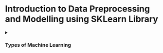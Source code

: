 # Introduction to Data Preprocessing and Modelling using SKLearn Library

<details>
	<summary><h3>Types of Machine Learning</h3></summary>
	<ol>
		<li><details>
			<summary><h4>Supervised Learning</h4></summary>
			<ul>
				<li>Classification Task</li>
				<li>Regression Task</li>
			</ul>
			<details>
			<summary><h5>Below Mentioned are the approaches to solve the classification and regression tasks:</h5></summary>
			<ul>
				<li><b>Distance Based Approach:</b> KNeighborsClassifier and KNeighborsRegressor</li>
				<li><b>Rule Based Approach:</b> DecisionTreeClassifier and DecisionTreeRegressor</li>
				<li><b>Probability Based Approach:</b> Naive Bayes for classification</li>
				<li><b>Boundary Based Approach:</b> LogisticRegression and SVC  for classification & LinearRegression for Regression</li>
				<li><b>Ensemble Based Approach:</b> RandomForestClassifier, GBDTClassifier, etc... for Classification & RandomForestRegressor, GBDTRegressor, etc... for Regression</li>
				<li><b>Deep Learning Based Approach:</b> ANN for Classification and ANN for Regression</li>
			</ul>
			</details>
		</details></li>
		<li><details>
			<summary><h4>Unsupervised Learning</h4></summary>
			<ul>
				<li>Clustering Task</li>
				<li>Dimensionality Reduction Task</li>
			</ul>

		</details></li>
		<li><h4>Reinforcement Learning</h4></li>
	</ol>
</details>

## Model Building Pipeline (Step by Step Procedure)
1. Identify input(X) and output(y) features.
<ol>
	<li><details>
	<summary>Identifying the Data Preprocessing Techniques</summary>
		- Identify the data preprocessing techniques by analysing the input variables (i.e. X).
		- For Numerical Data
			- Data Cleaning Steps - Outliers and Missing Values
			- Data Transformation Techniques - Standardization and Normalization
		- For Categorical Data
			- Data Cleaning Steps - Outliers and Missing Values
			- Data Transformation Techniques - One Hot Encoding / Dummy Encoding and Label Encoding
		- For Text Data
			- Data Cleaning Steps -  
				a. Removing Special Characters, Punctuations, etc..  
					b. Converting to lower cases  
					c. Removing Stop Words  
					d. Lemmatization / Stemming
			- Data Transformation Techniques(Feature Extraction or Vectorization Techniques) - Bag of Words, Term Frequency Inverse Document Frequency (TF IDF), Word2Vec, GloVe, FastText, RNN, LSTMs, GRUs, Embeddings from Language Models (ELMo), Bidirectional Encoder Representation from Transformers (BERT)
		- For Image Data
			- Data Cleaning Steps - 
			- Data Transformation Techniques(Feature Extraction or Vectorization Techniques) - Flattening, Convolutional Neural Network + Flattening (architechtures like: VGGNet, AlexNet, Inception Module (GoogleNet), ResNet, MobileNet, EfficientNet, etc...), VisionTransformers
		- Audio Data
			- Data Cleaning Steps - 
			- Data Transformation Techniques(Feature Extraction or Vectorization Techniques) - Mel Scaled Filter Bank, Mel Frequency Cepstral Coefficients (MFCC)
	</details></li>
	<li><details>
	<summary>Identifying the supervised ML Task and Evaluation Metric</summary>
		- Identify the task by analysing the target variable (i.e. y).
		- For Classification:
			- Algorithm - Logistic Regression, SVC, KNeighborsClassifier, DecisionTreeClassifier, RandomForestClassifier, GBDTClassifier, etc
			- Evaluation Metric - Accuracy, Confusion Metric, Precision, Recall, ROC AUC, Log Loss, etc
		- For Regression:
			- Algorithm - Linear Regression, SVC, KNeighborsRegressor, DecisionTreeRegressor, RandomForestRegressor, GBDTRegressor, etc
			- Evaluation Metric - Mean Square Error, Root Mean Square Error, Mean Absolute Error, R Square, Adjusted R Square, etc
	</details></li>
4. Split the data(X, y) into training(X_train, y_train) and testing data(X_test, y_test).
5. Apply Data Preprocessing on X_train (which was identified in step-2). Get X_train_transformed.
6. Choose an appropriate ML Algorithm (which was identified in step-3). Train a machine learning model using training data (X_train_transformed, y_train).
7. Apply Data Preprocessing on X_test. Get X_test_transformed.
8. Predict using the ML model on testing data (X_test_transformed) and get the predictions (y_test_pred).
9. Choose an appropriate Evaluation Metric (which was identified in step-3). Using the actual values (y_test) and predictions from model (y_test_pred), get the model's score.

## SKLearn Implementation
1. Installing sklearn.
	```python
	! pip install -U scikit-learn
	```  
	
	```python
	import sklearn
	print(sklearn.__version__)
	```
2. Splitting the data into train and test.
	```python
	from sklearn.model_selection import train_test_split
	X_train, X_test, y_train, y_test = train_test_split(X, y, train_size=0.7, random_state=100)	
	```
3. Data Preprocessing on X_train
	- Numerical Feature - Rescaling using Standardization
	```python
	# scaling the numerical features
	from sklearn.preprocessing import StandardScaler
	
	# Creating object of StandardScaler class
	scaler = StandardScaler()

	# column names are (annoyingly) lost after Scaling
	# (i.e. the dataframe is converted to a numpy ndarray)
	X_train_transformed = pd.DataFrame(scaler.fit_transform(X_train), 
					columns = X_train.columns, 
					index = X_train.index)

	X_train_transformed.head()
	```
	- Numerical Feature - Rescaling using Normalization
	```python
	# scaling the numerical features
	from sklearn.preprocessing import MinMaxScaler
	
	# Creating object of MinMaxScaler class
	scaler = MinMaxScaler()

	# column names are (annoyingly) lost after Scaling
	# (i.e. the dataframe is converted to a numpy ndarray)
	X_train_transformed = pd.DataFrame(scaler.fit_transform(X_train), 
					columns = X_train.columns, 
					index = X_train.index)

	X_train_transformed.head()
	```
	- Categorical Feature - Encoding using OneHotEncoder
	```python
	# OneHotEncoding the categorical features
	from sklearn.preprocessing import OneHotEncoder
	
	# Creating object of OneHotEncoder
	encoder = OneHotEncoder(drop='first', sparse=False)

	# column names are (annoyingly) lost after OneHotEncoding
	# (i.e. the dataframe is converted to a numpy ndarray)
	X_train_transformed = pd.DataFrame(encoder.fit_transform(X_train), 
					columns=encoder.get_feature_names_out(X_train.columns), 
					index = X_train.index)

	X_train_transformed.head()
	```
4. Data Preprocessing on X_test.
	- Numerical Features
	```python
	# Use the same 'scaler' object to transform test data
	X_test_transformed = pd.DataFrame(scaler.transform(X_test), 
                                   columns = X_test.columns, 
                                   index = X_test.index)

	X_test_transformed.head()
	```
	- Categorical Features
	```python
	# Use the same 'encoder' object to transform test data
	X_test_transformed = pd.DataFrame(encoder.transform(X_test), 
                                   columns = encoder.get_feature_names_out(X_train.columns), 
                                   index = X_test.index)

	X_test_transformed.head()
	```
5. Training a Model using a Machine Learning Algorithm
	- Regression Task - Linear Regression
	```python
	from sklearn.linear_model import LinearRegression
	regressor = LinearRegression()
	regressor.fit(X_train_transformed, y_train)
	```
	- Classification Task - Logistic Regression
	```python
	from sklearn.linear_model import LogisticRegression
	classifier = LogisticRegression()
	classifier.fit(X_train_transformed, y_train)
	```
6. Predict on the unseen data.
	- Regression Task
	```python
	y_test_pred = regressor.predict(X_test_transformed)
	```
	- Classification Task
	```python
	y_test_pred = classifier.predict(X_test_transformed)
	```
7. Evaluation
	- Regression Task 
	```python
	from sklearn import metrics
	metrics.mean_absolute_error(y_test, y_test_pred)
	```
	- Classification Task
	```python
	from sklearn import metrics
	metrics.accuracy_score(y_test, y_test_pred)
	```
